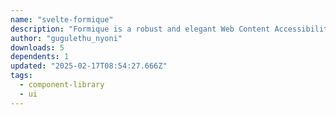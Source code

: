 ```yaml
---
name: "svelte-formique"
description: "Formique is a robust and elegant Web Content Accessibility Guidelines (WCAG) and Web Accessibility Initiative - Accessible Rich Internet Applications (WAI-ARIA)-compliant form-building library tailored for JavaScript enthusiasts."
author: "gugulethu_nyoni"
downloads: 5
dependents: 1
updated: "2025-02-17T08:54:27.666Z"
tags: 
  - component-library
  - ui
---
```

